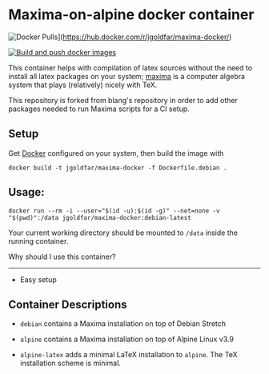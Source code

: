 Maxima-on-alpine docker container
=====

![Docker Pulls](https://img.shields.io/docker/pulls/jgoldfar/maxima-docker.svg)](https://hub.docker.com/r/jgoldfar/maxima-docker/)

[![Build and push docker images](https://github.com/jgoldfar/maxima-docker/actions/workflows/build.yml/badge.svg)](https://github.com/jgoldfar/maxima-docker/actions/workflows/build.yml)

This container helps with compilation of latex sources without the need to install all latex packages on your system; [maxima](http://maxima.sourceforge.net/) is a computer algebra system that plays (relatively) nicely with TeX.

This repository is forked from blang's repository in order to add other packages needed to run Maxima scripts for a CI setup.

Setup
-----

Get [Docker](http://www.docker.io/) configured on your system, then build the image with

```shell
docker build -t jgoldfar/maxima-docker -f Dockerfile.debian .
```

Usage:
-----

```shell
docker run --rm -i --user="$(id -u):$(id -g)" --net=none -v "$(pwd)":/data jgoldfar/maxima-docker:debian-latest
```

Your current working directory should be mounted to `/data` inside the running container.

Why should I use this container?

-----

- Easy setup

## Container Descriptions

* `debian` contains a Maxima installation on top of Debian Stretch

* `alpine` contains a Maxima installation on top of Alpine Linux v3.9

* `alpine-latex` adds a minimal LaTeX installation to `alpine`. The TeX installation scheme is minimal.
